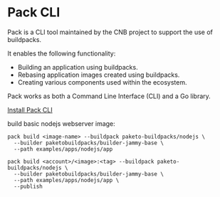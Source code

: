 # Pack CLI

Pack is a CLI tool maintained by the CNB project to support the use of buildpacks.

It enables the following functionality:

- Building an application using buildpacks.
- Rebasing application images created using buildpacks.
- Creating various components used within the ecosystem.

Pack works as both a Command Line Interface (CLI) and a Go library.

[Install Pack CLI](https://buildpacks.io/docs/for-platform-operators/how-to/integrate-ci/pack/)

build basic nodejs webserver image:

```
pack build <image-name> --buildpack paketo-buildpacks/nodejs \
  --builder paketobuildpacks/builder-jammy-base \
  --path examples/apps/nodejs/app
```

```
pack build <account>/<image>:<tag> --buildpack paketo-buildpacks/nodejs \
  --builder paketobuildpacks/builder-jammy-base \
  --path examples/apps/nodejs/app \
  --publish
```
